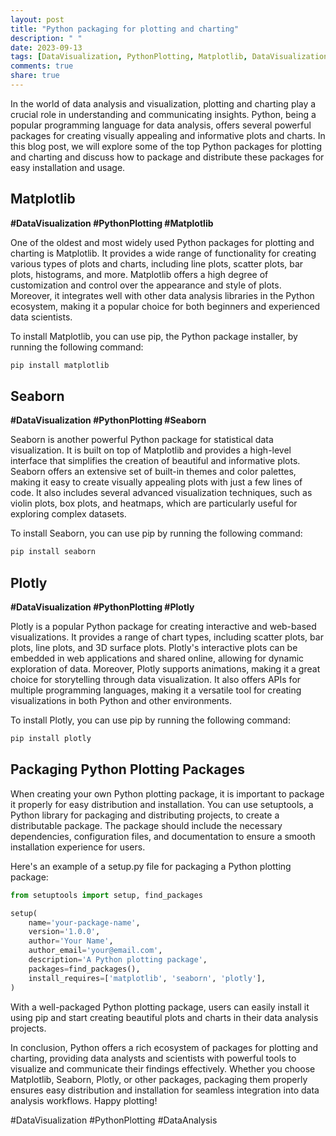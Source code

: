 ```yaml
---
layout: post
title: "Python packaging for plotting and charting"
description: " "
date: 2023-09-13
tags: [DataVisualization, PythonPlotting, Matplotlib, DataVisualization, PythonPlotting, Seaborn, DataVisualization, PythonPlotting, Plotly, DataVisualization, PythonPlotting, DataAnalysis]
comments: true
share: true
---
```


In the world of data analysis and visualization, plotting and charting play a crucial role in understanding and communicating insights. Python, being a popular programming language for data analysis, offers several powerful packages for creating visually appealing and informative plots and charts. In this blog post, we will explore some of the top Python packages for plotting and charting and discuss how to package and distribute these packages for easy installation and usage.

## Matplotlib

**#DataVisualization #PythonPlotting #Matplotlib**

One of the oldest and most widely used Python packages for plotting and charting is Matplotlib. It provides a wide range of functionality for creating various types of plots and charts, including line plots, scatter plots, bar plots, histograms, and more. Matplotlib offers a high degree of customization and control over the appearance and style of plots. Moreover, it integrates well with other data analysis libraries in the Python ecosystem, making it a popular choice for both beginners and experienced data scientists.

To install Matplotlib, you can use pip, the Python package installer, by running the following command:

```python
pip install matplotlib
```

## Seaborn

**#DataVisualization #PythonPlotting #Seaborn**

Seaborn is another powerful Python package for statistical data visualization. It is built on top of Matplotlib and provides a high-level interface that simplifies the creation of beautiful and informative plots. Seaborn offers an extensive set of built-in themes and color palettes, making it easy to create visually appealing plots with just a few lines of code. It also includes several advanced visualization techniques, such as violin plots, box plots, and heatmaps, which are particularly useful for exploring complex datasets.

To install Seaborn, you can use pip by running the following command:

```python
pip install seaborn
```

## Plotly

**#DataVisualization #PythonPlotting #Plotly**

Plotly is a popular Python package for creating interactive and web-based visualizations. It provides a range of chart types, including scatter plots, bar plots, line plots, and 3D surface plots. Plotly's interactive plots can be embedded in web applications and shared online, allowing for dynamic exploration of data. Moreover, Plotly supports animations, making it a great choice for storytelling through data visualization. It also offers APIs for multiple programming languages, making it a versatile tool for creating visualizations in both Python and other environments.

To install Plotly, you can use pip by running the following command:

```python
pip install plotly
```

## Packaging Python Plotting Packages

When creating your own Python plotting package, it is important to package it properly for easy distribution and installation. You can use setuptools, a Python library for packaging and distributing projects, to create a distributable package. The package should include the necessary dependencies, configuration files, and documentation to ensure a smooth installation experience for users.

Here's an example of a setup.py file for packaging a Python plotting package:

```python
from setuptools import setup, find_packages

setup(
    name='your-package-name',
    version='1.0.0',
    author='Your Name',
    author_email='your@email.com',
    description='A Python plotting package',
    packages=find_packages(),
    install_requires=['matplotlib', 'seaborn', 'plotly'],
)
```

With a well-packaged Python plotting package, users can easily install it using pip and start creating beautiful plots and charts in their data analysis projects.

In conclusion, Python offers a rich ecosystem of packages for plotting and charting, providing data analysts and scientists with powerful tools to visualize and communicate their findings effectively. Whether you choose Matplotlib, Seaborn, Plotly, or other packages, packaging them properly ensures easy distribution and installation for seamless integration into data analysis workflows. Happy plotting!

#DataVisualization #PythonPlotting #DataAnalysis